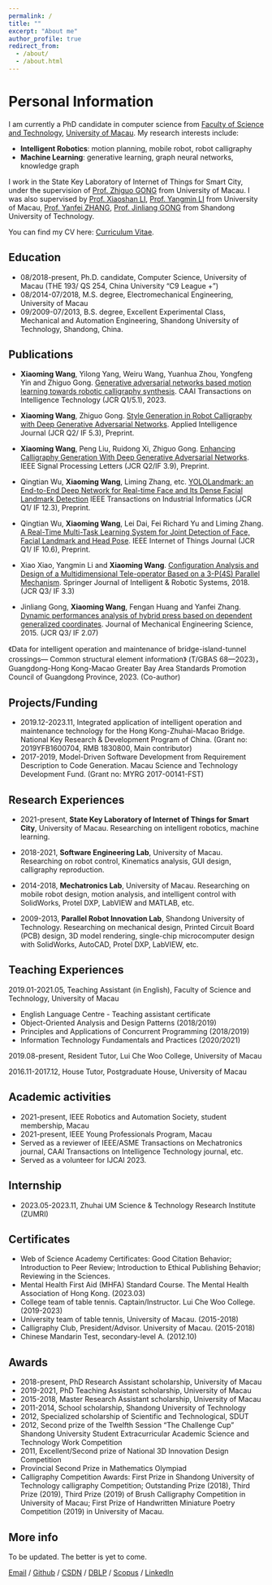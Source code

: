 ```yaml
---
permalink: /
title: ""
excerpt: "About me"
author_profile: true
redirect_from: 
  - /about/
  - /about.html
---
```


Personal Information
======
I am currently a PhD candidate in computer science from [Faculty of Science and Technology](https://www.fst.um.edu.mo/), [University of Macau](https://www.um.edu.mo/). My research interests include:

* **Intelligent Robotics**: motion planning, mobile robot, robot calligraphy
* **Machine Learning**: generative learning, graph neural networks, knowledge graph

<!-- Furthermore, I actively keep abreast of the latest developments in AIGC technologies, with a particular interest in LLM, multimodal, and diffusion models. -->

<!-- As I near the completion of my doctoral studies, I am eager to embark on a career in academia where I can contribute my knowledge and skills to both research and teaching in this exciting and rapidly evolving area. -->

I work in the State Key Laboratory of Internet of Things for Smart City, under the supervision of [Prof. Zhiguo GONG](https://www.fst.um.edu.mo/people/fstzgg/) from University of Macau. I was also supervised by [Prof. Xiaoshan LI](https://www.cis.um.edu.mo/~fstxsl/), [Prof. Yangmin LI](https://www.polyu.edu.hk/en/ise/people/academic-staff/y-m-li/)  from University of Macau, [Prof. Yanfei ZHANG](https://qgxy.sdut.edu.cn/2020/0528/c8372a383525/page.htm), [Prof. Jinliang GONG](http://101.42.242.152/jiaoshiminglu/jsml.aspx) from Shandong University of Technology.  

You can find my CV here: [Curriculum Vitae](https://github.com/xiaoming622/xiaoming622.github.io/blob/master/files/CV_XiaomingWang_231001.pdf).


Education
------
* 08/2018-present, Ph.D. candidate, Computer Science, University of Macau (THE 193/ QS 254, China University “C9 League +”) 
* 08/2014-07/2018, M.S. degree, Electromechanical Engineering, University of Macau
* 09/2009-07/2013, B.S. degree, Excellent Experimental Class, Mechanical and Automation Engineering, Shandong University of Technology, Shandong, China.


Publications
------
* **Xiaoming Wang**, Yilong Yang, Weiru Wang, Yuanhua Zhou, Yongfeng Yin and Zhiguo Gong. [Generative adversarial networks based motion learning towards robotic calligraphy synthesis](https://ietresearch.onlinelibrary.wiley.com/doi/full/10.1049/cit2.12198). CAAI Transactions on Intelligence Technology (JCR Q1/5.1), 2023.

* **Xiaoming Wang**, Zhiguo Gong. [Style Generation in Robot Calligraphy with Deep Generative Adversarial Networks](https://doi.org/10.48550/arXiv.2312.09673). Applied Intelligence Journal (JCR Q2/ IF 5.3), Preprint.

* **Xiaoming Wang**, Peng Liu, Ruidong Xi, Zhiguo Gong. [Enhancing Calligraphy Generation With Deep Generative Adversarial Networks](). IEEE Signal Processing Letters (JCR Q2/IF 3.9), Preprint.

* Qingtian Wu, **Xiaoming Wang**, Liming Zhang, etc. [YOLOLandmark: an End-to-End Deep Network for Real-time Face and Its Dense Facial Landmark Detection]() IEEE Transactions on Industrial Informatics (JCR Q1/ IF 12.3), Preprint.

* Qingtian Wu, **Xiaoming Wang**, Lei Dai, Fei Richard Yu and Liming Zhang. [A Real-Time Multi-Task Learning System for Joint Detection of Face, Facial Landmark and Head Pose](https://arxiv.org/abs/2309.11773). IEEE Internet of Things Journal (JCR Q1/ IF 10.6), Preprint.

* Xiao Xiao, Yangmin Li and **Xiaoming Wang**. [Configuration Analysis and Design of a Multidimensional Tele-operator Based on a 3-P(4S) Parallel Mechanism](https://link.springer.com/article/10.1007/s10846-017-0663-x). Springer Journal of Intelligent & Robotic Systems, 2018. (JCR Q3/ IF 3.3)

* Jinliang Gong, **Xiaoming Wang**, Fengan Huang and Yanfei Zhang. [Dynamic performances analysis of hybrid press based on dependent generalized coordinates](https://journals.sagepub.com/doi/10.1177/0954406214557342). Journal of Mechanical Engineering Science, 2015. (JCR Q3/ IF 2.07)

《Data for intelligent operation and maintenance of bridge-island-tunnel crossings— Common structural element information》 (T/GBAS 68—2023)，Guangdong-Hong Kong-Macao Greater Bay Area Standards Promotion Council of Guangdong Province, 2023. (Co-author)

Projects/Funding
------
* 2019.12-2023.11, Integrated application of intelligent operation and maintenance technology for the Hong Kong-Zhuhai-Macao Bridge. National Key Research & Development Program of China. (Grant no: 2019YFB1600704, RMB 1830800, Main contributor)
* 2017-2019, Model-Driven Software Development from Requirement Description to Code Generation. Macau Science and Technology Development Fund. (Grant no: MYRG 2017-00141-FST)

Research Experiences
------
* 2021-present, **State Key Laboratory of Internet of Things for Smart City**, University of Macau. Researching on intelligent robotics, machine learning.

* 2018-2021, **Software Engineering Lab**, University of Macau. Researching on robot control, Kinematics analysis, GUI design, calligraphy reproduction.

* 2014-2018, **Mechatronics Lab**, University of Macau. Researching on mobile robot design, motion analysis, and intelligent control with SolidWorks, Protel DXP, LabVIEW and MATLAB, etc.

* 2009-2013, **Parallel Robot Innovation Lab**, Shandong University of Technology. Researching on mechanical design, Printed Circuit Board (PCB) design, 3D model rendering, single-chip microcomputer design with SolidWorks, AutoCAD, Protel DXP, LabVIEW, etc.

Teaching Experiences
------
2019.01-2021.05, Teaching Assistant (in English), Faculty of Science and Technology, University of Macau
* English Language Centre - Teaching assistant certificate
* Object-Oriented Analysis and Design Patterns (2018/2019)
* Principles and Applications of Concurrent Programming (2018/2019)
* Information Technology Fundamentals and Practices (2020/2021)

2019.08-present, Resident Tutor, Lui Che Woo College, University of Macau

2016.11-2017.12, House Tutor, Postgraduate House, University of Macau

Academic activities
------
* 2021-present, IEEE Robotics and Automation Society, student membership, Macau
* 2021-present, IEEE Young Professionals Program, Macau
* Served as a reviewer of IEEE/ASME Transactions on Mechatronics journal, CAAI Transactions on Intelligence Technology journal, etc.
* Served as a volunteer for IJCAI 2023.

Internship
------
* 2023.05-2023.11, Zhuhai UM Science & Technology Research Institute (ZUMRI)

Certificates
------
* Web of Science Academy Certificates: Good Citation Behavior; Introduction to Peer Review; Introduction to Ethical Publishing Behavior; Reviewing in the Sciences.
* Mental Health First Aid (MHFA) Standard Course. The Mental Health Association of Hong Kong. (2023.03)
* College team of table tennis. Captain/Instructor. Lui Che Woo College. (2019-2023)
* University team of table tennis, University of Macau. (2015-2018)
* Calligraphy Club, President/Advisor. University of Macau. (2015-2018)
* Chinese Mandarin Test, secondary-level A. (2012.10)
  
Awards
------
* 2018-present, PhD Research Assistant scholarship, University of Macau
* 2019-2021, PhD Teaching Assistant scholarship, University of Macau
* 2015-2018, Master Research Assistant scholarship, University of Macau
* 2011-2014, School scholarship, Shandong University of Technology
* 2012, Specialized scholarship of Scientific and Technological, SDUT
* 2012, Second prize of the Twelfth Session “The Challenge Cup” Shandong University Student Extracurricular Academic Science and Technology Work Competition
* 2011, Excellent/Second prize of National 3D Innovation Design Competition
* Provincial Second Prize in Mathematics Olympiad
* Calligraphy Competition Awards: First Prize in Shandong University of Technology calligraphy Competition; Outstanding Prize (2018), Third Prize (2019), Third Prize (2019) of Brush Calligraphy Competition in University of Macau; First Prize of Handwritten Miniature Poetry Competition (2019) in University of Macau.

More info
------
To be updated. The better is yet to come.

[Email](wangxiaoming622@hotmail.com) / [Github](https://github.com/xiaoming622) / [CSDN](https://blog.csdn.net/roca622?type=blog) / [DBLP](https://dblp.org/pid/60/2139-13.html) / [Scopus](https://www.scopus.com/authid/detail.uri?authorId=56735048400) / [LinkedIn](https://www.linkedin.com/in/xiaoming-wang-roca622/)

<!-- This is the front page of a website that is powered by the [academicpages template](https://github.com/academicpages/academicpages.github.io) and hosted on GitHub pages. [GitHub pages](https://pages.github.com) is a free service in which websites are built and hosted from code and data stored in a GitHub repository, automatically updating when a new commit is made to the respository. This template was forked from the [Minimal Mistakes Jekyll Theme](https://mmistakes.github.io/minimal-mistakes/) created by Michael Rose, and then extended to support the kinds of content that academics have: publications, talks, teaching, a portfolio, blog posts, and a dynamically-generated CV. You can fork [this repository](https://github.com/academicpages/academicpages.github.io) right now, modify the configuration and markdown files, add your own PDFs and other content, and have your own site for free, with no ads! An older version of this template powers my own personal website at [stuartgeiger.com](http://stuartgeiger.com), which uses [this Github repository](https://github.com/staeiou/staeiou.github.io).

A data-driven personal website
======
Like many other Jekyll-based GitHub Pages templates, academicpages makes you separate the website's content from its form. The content & metadata of your website are in structured markdown files, while various other files constitute the theme, specifying how to transform that content & metadata into HTML pages. You keep these various markdown (.md), YAML (.yml), HTML, and CSS files in a public GitHub repository. Each time you commit and push an update to the repository, the [GitHub pages](https://pages.github.com/) service creates static HTML pages based on these files, which are hosted on GitHub's servers free of charge.

Many of the features of dynamic content management systems (like Wordpress) can be achieved in this fashion, using a fraction of the computational resources and with far less vulnerability to hacking and DDoSing. You can also modify the theme to your heart's content without touching the content of your site. If you get to a point where you've broken something in Jekyll/HTML/CSS beyond repair, your markdown files describing your talks, publications, etc. are safe. You can rollback the changes or even delete the repository and start over -- just be sure to save the markdown files! Finally, you can also write scripts that process the structured data on the site, such as [this one](https://github.com/academicpages/academicpages.github.io/blob/master/talkmap.ipynb) that analyzes metadata in pages about talks to display [a map of every location you've given a talk](https://academicpages.github.io/talkmap.html).

Getting started
======
1. Register a GitHub account if you don't have one and confirm your e-mail (required!)
1. Fork [this repository](https://github.com/academicpages/academicpages.github.io) by clicking the "fork" button in the top right. 
1. Go to the repository's settings (rightmost item in the tabs that start with "Code", should be below "Unwatch"). Rename the repository "[your GitHub username].github.io", which will also be your website's URL.
1. Set site-wide configuration and create content & metadata (see below -- also see [this set of diffs](http://archive.is/3TPas) showing what files were changed to set up [an example site](https://getorg-testacct.github.io) for a user with the username "getorg-testacct")
1. Upload any files (like PDFs, .zip files, etc.) to the files/ directory. They will appear at https://[your GitHub username].github.io/files/example.pdf.  
1. Check status by going to the repository settings, in the "GitHub pages" section

Site-wide configuration
------
The main configuration file for the site is in the base directory in [_config.yml](https://github.com/academicpages/academicpages.github.io/blob/master/_config.yml), which defines the content in the sidebars and other site-wide features. You will need to replace the default variables with ones about yourself and your site's github repository. The configuration file for the top menu is in [_data/navigation.yml](https://github.com/academicpages/academicpages.github.io/blob/master/_data/navigation.yml). For example, if you don't have a portfolio or blog posts, you can remove those items from that navigation.yml file to remove them from the header. 

Create content & metadata
------
For site content, there is one markdown file for each type of content, which are stored in directories like _publications, _talks, _posts, _teaching, or _pages. For example, each talk is a markdown file in the [_talks directory](https://github.com/academicpages/academicpages.github.io/tree/master/_talks). At the top of each markdown file is structured data in YAML about the talk, which the theme will parse to do lots of cool stuff. The same structured data about a talk is used to generate the list of talks on the [Talks page](https://academicpages.github.io/talks), each [individual page](https://academicpages.github.io/talks/2012-03-01-talk-1) for specific talks, the talks section for the [CV page](https://academicpages.github.io/cv), and the [map of places you've given a talk](https://academicpages.github.io/talkmap.html) (if you run this [python file](https://github.com/academicpages/academicpages.github.io/blob/master/talkmap.py) or [Jupyter notebook](https://github.com/academicpages/academicpages.github.io/blob/master/talkmap.ipynb), which creates the HTML for the map based on the contents of the _talks directory).

**Markdown generator**

I have also created [a set of Jupyter notebooks](https://github.com/academicpages/academicpages.github.io/tree/master/markdown_generator
) that converts a CSV containing structured data about talks or presentations into individual markdown files that will be properly formatted for the academicpages template. The sample CSVs in that directory are the ones I used to create my own personal website at stuartgeiger.com. My usual workflow is that I keep a spreadsheet of my publications and talks, then run the code in these notebooks to generate the markdown files, then commit and push them to the GitHub repository.

How to edit your site's GitHub repository
------
Many people use a git client to create files on their local computer and then push them to GitHub's servers. If you are not familiar with git, you can directly edit these configuration and markdown files directly in the github.com interface. Navigate to a file (like [this one](https://github.com/academicpages/academicpages.github.io/blob/master/_talks/2012-03-01-talk-1.md) and click the pencil icon in the top right of the content preview (to the right of the "Raw | Blame | History" buttons). You can delete a file by clicking the trashcan icon to the right of the pencil icon. You can also create new files or upload files by navigating to a directory and clicking the "Create new file" or "Upload files" buttons. 

Example: editing a markdown file for a talk
![Editing a markdown file for a talk](/images/editing-talk.png) -->

<!-- For more info
------ -->
<!-- More info about configuring academicpages can be found in [the guide](https://academicpages.github.io/markdown/). The [guides for the Minimal Mistakes theme](https://mmistakes.github.io/minimal-mistakes/docs/configuration/) (which this theme was forked from) might also be helpful. -->
